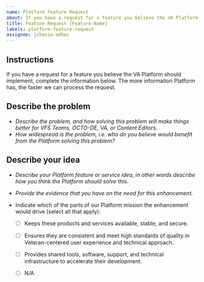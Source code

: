```yaml
---
name: Platform Feature Request
about: If you have a request for a feature you believe the VA Platform should implement, complete the information below.
title: Feature Request [Feature-Name]
labels: platform-feature-request
assignee: jchasia-adhoc
---
```


## Instructions 

If you have a request for a feature you believe the VA Platform should implement, complete the information below. The more information Platform has, the faster we can process the request.


## Describe the problem 

- *Describe the problem, and how solving this problem will make things better for VFS Teams, OCTO-DE, VA, or Content Editors.*
- *How widespread is the problem, i.e. who do you believe would benefit from the Platform solving this problem?*



## Describe your idea 

- *Describe your Platform feature or service idea, in other words describe how you think the Platform should solve this.*
- *Provide the evidence that you have on the need for this enhancement.* 

- Indicate which of the parts of our Platform mission the enhancement would drive (select all that apply):
  - [ ] Keeps these products and services available, stable, and secure.
  - [ ] Ensures they are consistent and meet high standards of quality in Veteran-centered user experience and technical approach. 
  - [ ] Provides shared tools, software, support, and technical infrastructure to accelerate their development. 
  - [ ] N/A

